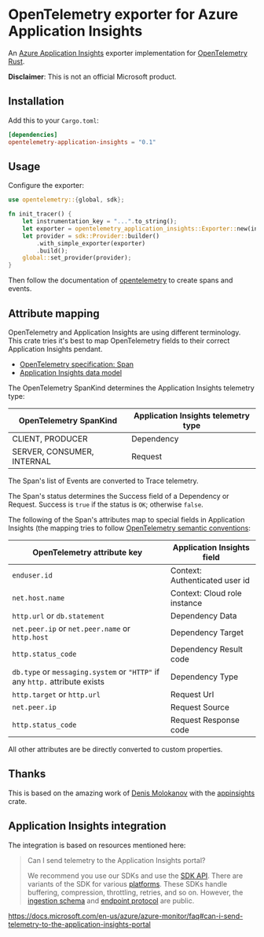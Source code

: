 # OpenTelemetry exporter for Azure Application Insights

An [Azure Application Insights](https://docs.microsoft.com/en-us/azure/azure-monitor/app/app-insights-overview) exporter implementation for [OpenTelemetry Rust](https://github.com/open-telemetry/opentelemetry-rust).

**Disclaimer**: This is not an official Microsoft product.

## Installation

Add this to your `Cargo.toml`:

```toml
[dependencies]
opentelemetry-application-insights = "0.1"
```

## Usage

Configure the exporter:

```rust
use opentelemetry::{global, sdk};

fn init_tracer() {
    let instrumentation_key = "...".to_string();
    let exporter = opentelemetry_application_insights::Exporter::new(instrumentation_key);
    let provider = sdk::Provider::builder()
        .with_simple_exporter(exporter)
        .build();
    global::set_provider(provider);
}
```

Then follow the documentation of [opentelemetry](https://github.com/open-telemetry/opentelemetry-rust) to create spans and events.

## Attribute mapping

OpenTelemetry and Application Insights are using different terminology. This crate tries it's best to map OpenTelemetry fields to their correct Application Insights pendant.

- [OpenTelemetry specification: Span](https://github.com/open-telemetry/opentelemetry-specification/blob/master/specification/trace/api.md#span)
- [Application Insights data model](https://docs.microsoft.com/en-us/azure/azure-monitor/app/data-model)

The OpenTelemetry SpanKind determines the Application Insights telemetry type:

| OpenTelemetry SpanKind     | Application Insights telemetry type |
| -------------------------- | ----------------------------------- |
| CLIENT, PRODUCER           | Dependency                          |
| SERVER, CONSUMER, INTERNAL | Request                             |

The Span's list of Events are converted to Trace telemetry.

The Span's status determines the Success field of a Dependency or Request. Success is `true` if the status is `OK`; otherwise `false`.

The following of the Span's attributes map to special fields in Application Insights (the mapping tries to follow [OpenTelemetry semantic conventions](https://github.com/open-telemetry/opentelemetry-specification/tree/master/specification/trace/semantic_conventions):

| OpenTelemetry attribute key                                                 | Application Insights field     |
| --------------------------------------------------------------------------- | ------------------------------ |
| `enduser.id`                                                                | Context: Authenticated user id |
| `net.host.name`                                                             | Context: Cloud role instance   |
| `http.url` or `db.statement`                                                | Dependency Data                |
| `net.peer.ip` or `net.peer.name` or `http.host`                             | Dependency Target              |
| `http.status_code`                                                          | Dependency Result code         |
| `db.type` or `messaging.system` or `"HTTP"` if any `http.` attribute exists | Dependency Type                |
| `http.target` or `http.url`                                                 | Request Url                    |
| `net.peer.ip`                                                               | Request Source                 |
| `http.status_code`                                                          | Request Response code          |

All other attributes are be directly converted to custom properties.

## Thanks

This is based on the amazing work of [Denis Molokanov](https://github.com/dmolokanov) with the [appinsights](https://github.com/dmolokanov/appinsights-rs) crate.

## Application Insights integration

The integration is based on resources mentioned here:

> Can I send telemetry to the Application Insights portal?
>
> We recommend you use our SDKs and use the [SDK API](https://docs.microsoft.com/en-us/azure/azure-monitor/app/api-custom-events-metrics). There are variants of the SDK for various [platforms](https://docs.microsoft.com/en-us/azure/azure-monitor/app/platforms). These SDKs handle buffering, compression, throttling, retries, and so on. However, the [ingestion schema](https://github.com/microsoft/ApplicationInsights-dotnet/tree/master/BASE/Schema/PublicSchema) and [endpoint protocol](https://github.com/Microsoft/ApplicationInsights-Home/blob/master/EndpointSpecs/ENDPOINT-PROTOCOL.md) are public.

https://docs.microsoft.com/en-us/azure/azure-monitor/faq#can-i-send-telemetry-to-the-application-insights-portal
